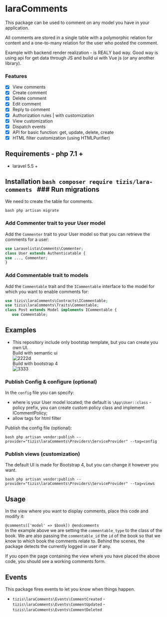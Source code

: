 
  
# laraComments      
 This package can be used to comment on any model you have in your application.      
      
All comments are stored in a single table with a polymorphic relation for content and a one-to-many relation for the user who posted the comment.      
    
Example with backend render realization - is REALY bad way. Good way is using api for get data through JS and build ui with Vue js (or any another library).     
      
### Features      
- [x] View comments      
- [x] Create comment      
- [x] Delete comment      
- [x] Edit comment      
- [x] Reply to comment      
- [x] Authorization rules | with customization    
- [x] View customization      
- [x] Dispatch events      
- [x] API for basic function: get, update, delete, create    
- [x] HTML filter customization (using HTMLPurifier)    
      
## Requirements - php 7.1 +     
- laravel 5.5 +    
## Installation ```bash composer require tizis/lara-comments ``` ### Run migrations      
 We need to create the table for comments.      
      
```bash php artisan migrate ```      
 ### Add Commenter trait to your User model      
 Add the `Commenter` trait to your User model so that you can retrieve the comments for a user:      
      
```php 
use Laravelista\Comments\Commenter;      
class User extends Authenticatable { 
use ..., Commenter; 
} 
  ```         
 ### Add Commentable trait to models      
 Add the `Commentable` trait and the `ICommentable` interface to the model for which you want to enable comments for:      

 ```php      
 use tizis\laraComments\Contracts\ICommentable; 
 use tizis\laraComments\Traits\Commentable;      
 class Post extends Model implements ICommentable {      
    use Commentable;      
 ```      
 ## Examples  
 * This repository include only bootstap template, but you can create you own UI.  
Build with semantic ui  
![2222d](https://user-images.githubusercontent.com/16865573/48430226-0124c680-e799-11e8-9341-daac331236b2.png)    
Build with bootstrap 4  
![3333](https://user-images.githubusercontent.com/16865573/48430227-0124c680-e799-11e8-8cdb-8dd042155550.png)    
    
 ### Publish Config & configure (optional)      
 In the `config` file you can specify:      
      
- where is your User model located; the default is `\App\User::class` - policy prefix, you can create custom policy class and implement ICommentPolicy;      
- allow tags for html filter    
      
Publish the config file (optional):      
      
```bash php artisan vendor:publish --provider="tizis\laraComments\Providers\ServiceProvider" --tag=config ```      
 ### Publish views (customization)      
 The default UI is made for Bootstrap 4, but you can change it however you want.      
      
```bash php artisan vendor:publish --provider="tizis\laraComments\Providers\ServiceProvider" --tag=views ```      
 ## Usage      
 In the view where you want to display comments, place this code and modify it:      
      
``` @comments(['model' => $book]) @endcomments ```      
 In the example above we are setting the `commentable_type` to the class of the book. We are also passing the `commentable_id` the `id` of the book so that we know to which book the comments relate to. Behind the scenes, the package detects the currently logged in user if any.      
      
If you open the page containing the view where you have placed the above code, you should see a working comments form.      
      
## Events      
 This package fires events to let you know when things happen.      
      
- `tizis\laraComments\Events\CommentCreated` - `tizis\laraComments\Events\CommentUpdated` - `tizis\laraComments\Events\CommentDeleted`